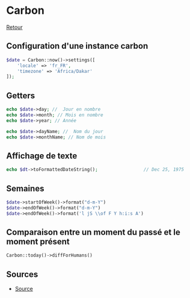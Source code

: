 # Carbon

[Retour](../readme.md)

## Configuration d'une instance carbon

```php
$date = Carbon::now()->settings([
    'locale' => 'fr_FR',
    'timezone' => 'Africa/Dakar'
]);
```

## Getters

```php
echo $date->day; //  Jour en nombre
echo $date->month; // Mois en nombre
echo $date->year; // Année
```

```php
echo $date->dayName; //  Nom du jour
echo $date->monthName; // Nom de mois
```

## Affichage de texte

```php
echo $dt->toFormattedDateString();                 // Dec 25, 1975
```

## Semaines

```php
$date->startOfWeek()->format("d-m-Y")
$date->endOfWeek()->format("d-m-Y")
$date->endOfWeek()->format('l jS \\of F Y h:i:s A')
```

## Comparaison entre un moment du passé et le moment présent

```php
Carbon::today()->diffForHumans()
```

## Sources

* [Source](https://www.gekkode.com/developpement/comment-gerer-datetime-avec-carbon-dans-laravel-php/)
